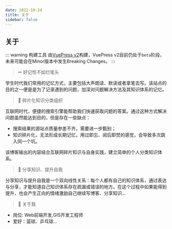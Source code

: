 ```yaml
---
date: 2022-10-24
title: 关于
sidebar: false
---
```


## 关于

::: warning 构建工具
由[VuePress v2](https://v2.vuepress.vuejs.org/zh/)构建，VuePress v2目前仍处于`beta`阶段，未来可能会在Minor版本中发生Breaking Changes。
:::

> &#x270F; 好记性不如烂笔头

学生时代我们常用的记忆方式，主要包括大声朗读、默读或者拿笔去写。该站点的目的之一便是是为了记录遇到的问题，加深对问题解决方法及其知识体系的记忆。

> &#x1F4D6; 碎片化知识分类组织

互联网时代，便捷的搜索引擎能帮助我们快速获取问题的答案。通过这种方式解决问题虽然能达到目的，但是存在一些缺点：

* 搜索结果的源站点质量参差不齐，需要进一步甄别；
* 知识碎片化，无法形成长期记忆，用过即忘、阅后即焚的感觉，会导致多次跳入同一个坑。

该博客输出的内容结合互联网碎片知识与自身实践，建立简单的个人分类知识体系。

> &#x1F50C; 分享知识、提升自我

分享知识与提升自我是一个双向线性关系：每个人都有自己的知识体系，通过表达与分享，才能知道自己知识体系存在疏漏或错误的地方。在这个过程中如果能得到提升，也会产生正向的情绪激励自己继续写博客、分享知识...

> &#x1F6B6; 关于我

* 岗位: Web前端开发,GIS开发工程师
* 爱好：篮球、乒乓球...
